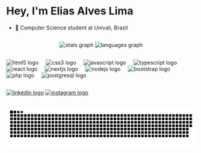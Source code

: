 # Hey, I'm Elias Alves Lima

- 📖 Computer Science student at Univali, Brazil

##

<div align="center">
  <img src="https://github-readme-stats.vercel.app/api?username=eliasAlvs&hide_title=false&hide_rank=false&show_icons=true&include_all_commits=true&count_private=true&disable_animations=false&theme=transparent&locale=en&hide_border=false" height="150" alt="stats graph"/>
  <img src="https://github-readme-stats.vercel.app/api/top-langs?username=eliasAlvs&locale=en&hide_title=false&layout=compact&card_width=320&langs_count=5&theme=transparent&hide_border=false" height="150" alt="languages graph"/>
</div>

##

<div align="left">
  <img src="https://cdn.jsdelivr.net/gh/devicons/devicon/icons/html5/html5-original.svg" height="30" alt="html5 logo"  />
  <img width="12" />
  <img src="https://cdn.jsdelivr.net/gh/devicons/devicon/icons/css3/css3-original.svg" height="30" alt="css3 logo"  />
  <img width="12" />
  <img src="https://cdn.jsdelivr.net/gh/devicons/devicon/icons/javascript/javascript-original.svg" height="30" alt="javascript logo"  />
  <img width="12" />
  <img src="https://cdn.jsdelivr.net/gh/devicons/devicon/icons/typescript/typescript-original.svg" height="30" alt="typescript logo"  />
  <img width="12" />
  <img src="https://cdn.jsdelivr.net/gh/devicons/devicon/icons/react/react-original.svg" height="30" alt="react logo"  />
  <img width="12" />
  <img src="https://cdn.jsdelivr.net/gh/devicons/devicon/icons/nextjs/nextjs-original.svg" height="30" alt="nextjs logo"  />
  <img width="12" />
  <img src="https://cdn.jsdelivr.net/gh/devicons/devicon/icons/nodejs/nodejs-original.svg" height="30" alt="nodejs logo"  />
  <img width="12" />
  <img src="https://cdn.jsdelivr.net/gh/devicons/devicon/icons/bootstrap/bootstrap-original.svg" height="30" alt="bootstrap logo"  />
  <img width="12" />
  <img src="https://cdn.jsdelivr.net/gh/devicons/devicon/icons/php/php-original.svg" height="30" alt="php logo"  />
  <img width="12" />
  <img src="https://cdn.jsdelivr.net/gh/devicons/devicon/icons/postgresql/postgresql-original.svg" height="30" alt="postgresql logo"  />
</div>

##

<a href="https://www.linkedin.com/in/elias-alves-lima-9a0980362/" target="_blank"><img src="https://img.shields.io/static/v1?message=LinkedIn&logo=linkedin&label=&color=0077B5&logoColor=white&labelColor=&style=for-the-badge" height="35" alt="linkedin logo" target="_blank"/></a>
<a href="https://www.instagram.com/elias.alvslima/" target="_blank"><img src="https://img.shields.io/static/v1?message=Instagram&logo=instagram&label=&color=E4405F&logoColor=white&labelColor=&style=for-the-badge" height="35" alt="instagram logo" target="_blank"/></a>

## 

<picture>
  <source media="(prefers-color-scheme: dark)" srcset="https://raw.githubusercontent.com/eliasAlvs/eliasAlvs/output/github-snake-dark.svg" />
  <source media="(prefers-color-scheme: light)" srcset="https://raw.githubusercontent.com/eliasAlvs/eliasAlvs/output/github-snake.svg" />
  <img alt="github-snake" src="https://raw.githubusercontent.com/eliasAlvs/eliasAlvs/output/github-snake.svg" />
</picture>

